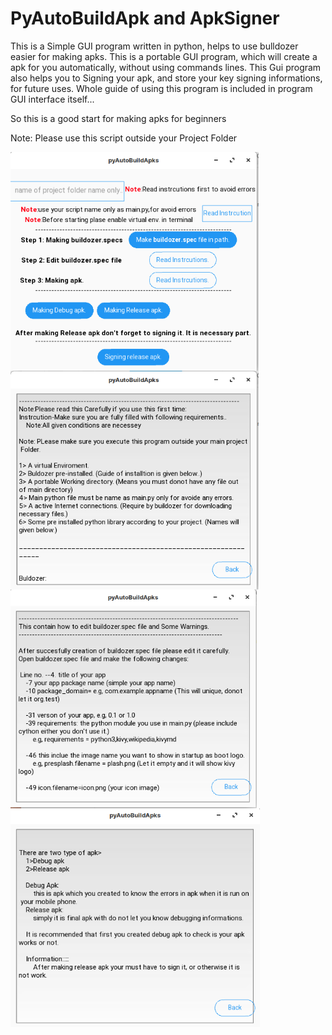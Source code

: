 # PyAutoBuildApk and ApkSigner

This is a Simple GUI program written in python, helps to use bulldozer easier for making apks. This is a portable GUI program, which will create a apk for you automatically, without using commands lines.
This Gui program also helps you to Signing your apk, and store your key signing informations, for future uses.
Whole guide of using this program is included in program GUI interface itself...

So this is a good start for making apks for beginners

Note: Please use this script outside your Project Folder

<img align='middle' height="350" src="https://raw.githubusercontent.com/MohitDevli/PyAutoBuildApk/main/screenshots/Screenshot%20from%202020-12-04%2019-14-16.png"/> 
<img align='middle' height="350" src="https://raw.githubusercontent.com/MohitDevli/PyAutoBuildApk/main/screenshots/Screenshot from 2020-12-04 19-14-30.png"/> 
<img align='middle' height="350" src="https://raw.githubusercontent.com/MohitDevli/PyAutoBuildApk/main/screenshots/Screenshot from 2020-12-04 19-14-36.png"/> 
<img align='middle' height="350" src="https://raw.githubusercontent.com/MohitDevli/PyAutoBuildApk/main/screenshots/Screenshot from 2020-12-04 19-14-41.png"/> 
